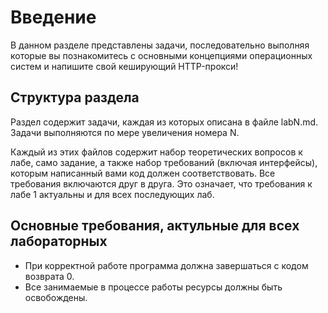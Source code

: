 # Введение

В данном разделе представлены задачи, последовательно выполняя которые вы познакомитесь
с основными концепциями операционных систем и напишите свой кеширующий HTTP-прокси!

## Структура раздела

Раздел содержит задачи, каждая из которых описана в файле labN.md. Задачи выполняются
по мере увеличения номера N.

Каждый из этих файлов содержит набор теоретических вопросов к лабе, само задание, а также набор
требований (включая интерфейсы), которым написанный вами код должен соответствовать. Все требования включаются друг
в друга. Это означает, что требования к лабе 1 актуальны и для всех последующих лаб.

## Основные требования, актульные для всех лабораторных

 - При корректной работе программа должна завершаться с кодом возврата 0.
 - Все занимаемые в процессе работы ресурсы должны быть освобождены.